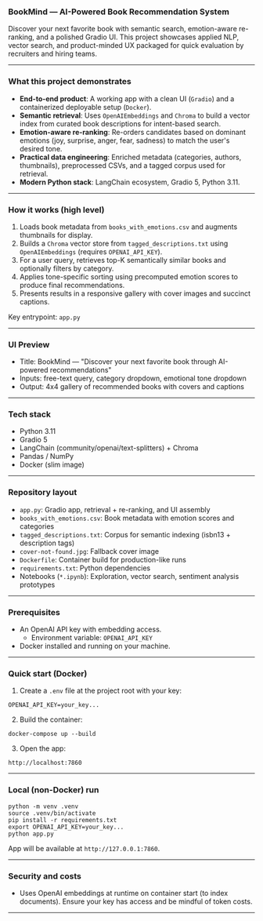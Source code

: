 ### BookMind — AI-Powered Book Recommendation System

Discover your next favorite book with semantic search, emotion-aware re-ranking, and a polished Gradio UI. This project showcases applied NLP, vector search, and product-minded UX packaged for quick evaluation by recruiters and hiring teams.

---

### What this project demonstrates
- **End-to-end product**: A working app with a clean UI (`Gradio`) and a containerized deployable setup (`Docker`).
- **Semantic retrieval**: Uses `OpenAIEmbeddings` and `Chroma` to build a vector index from curated book descriptions for intent-based search.
- **Emotion-aware re-ranking**: Re-orders candidates based on dominant emotions (joy, surprise, anger, fear, sadness) to match the user's desired tone.
- **Practical data engineering**: Enriched metadata (categories, authors, thumbnails), preprocessed CSVs, and a tagged corpus used for retrieval.
- **Modern Python stack**: LangChain ecosystem, Gradio 5, Python 3.11.

---

### How it works (high level)
1. Loads book metadata from `books_with_emotions.csv` and augments thumbnails for display.
2. Builds a `Chroma` vector store from `tagged_descriptions.txt` using `OpenAIEmbeddings` (requires `OPENAI_API_KEY`).
3. For a user query, retrieves top-K semantically similar books and optionally filters by category.
4. Applies tone-specific sorting using precomputed emotion scores to produce final recommendations.
5. Presents results in a responsive gallery with cover images and succinct captions.

Key entrypoint: `app.py`

---

### UI Preview
- Title: BookMind — "Discover your next favorite book through AI-powered recommendations"
- Inputs: free-text query, category dropdown, emotional tone dropdown
- Output: 4x4 gallery of recommended books with covers and captions

---

### Tech stack
- Python 3.11
- Gradio 5
- LangChain (community/openai/text-splitters) + Chroma
- Pandas / NumPy
- Docker (slim image)

---

### Repository layout
- `app.py`: Gradio app, retrieval + re-ranking, and UI assembly
- `books_with_emotions.csv`: Book metadata with emotion scores and categories
- `tagged_descriptions.txt`: Corpus for semantic indexing (isbn13 + description tags)
- `cover-not-found.jpg`: Fallback cover image
- `Dockerfile`: Container build for production-like runs
- `requirements.txt`: Python dependencies
- Notebooks (`*.ipynb`): Exploration, vector search, sentiment analysis prototypes

---

### Prerequisites
- An OpenAI API key with embedding access.
  - Environment variable: `OPENAI_API_KEY`
- Docker installed and running on your machine.

---

### Quick start (Docker)
1) Create a `.env` file at the project root with your key:
```
OPENAI_API_KEY=your_key...
```

2) Build the container:
```
docker-compose up --build
```

3) Open the app:
```
http://localhost:7860
```

---

### Local (non-Docker) run
```
python -m venv .venv
source .venv/bin/activate
pip install -r requirements.txt
export OPENAI_API_KEY=your_key...
python app.py
```
App will be available at `http://127.0.0.1:7860`.

---

### Security and costs
- Uses OpenAI embeddings at runtime on container start (to index documents). Ensure your key has access and be mindful of token costs.

---


